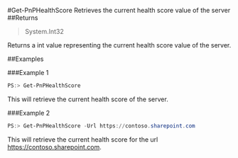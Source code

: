 #Get-PnPHealthScore
Retrieves the current health score value of the server
##Returns
>System.Int32

Returns a int value representing the current health score value of the server.

##Examples

###Example 1
```powershell
PS:> Get-PnPHealthScore
```
This will retrieve the current health score of the server.

###Example 2
```powershell
PS:> Get-PnPHealthScore -Url https://contoso.sharepoint.com
```
This will retrieve the current health score for the url https://contoso.sharepoint.com.
